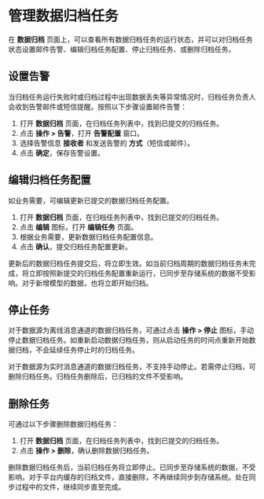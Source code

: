 # 管理数据归档任务

在 **数据归档** 页面上，可以查看所有数据归档任务的运行状态，并可以对归档任务状态设置邮件告警、编辑归档任务配置、停止归档任务、或删除归档任务。

## 设置告警

当归档任务运行失败时或归档过程中出现数据丢失等异常情况时，归档任务负责人会收到告警邮件或短信提醒。按照以下步骤设置邮件告警：

1. 打开 **数据归档** 页面，在归档任务列表中，找到已提交的归档任务。
2. 点击 **操作 > 告警**，打开 **告警配置** 窗口。
3. 选择告警信息 **接收者** 和发送告警的 **方式**（短信或邮件）。
4. 点击 **确定**，保存告警设置。

<!--

## 查看日志

对于正在归档周期内的归档任务，可查看运行日志。

1. 在**数据归档**页面，点击**操作 > 查看日志**，打开当前归档周期的运行日志。
2. 点击**下载日志**，可下载保存归档任务的运行日志。

运行日志主要包含数据归档策略的配置信息，归档任务状态，归档任务进度，已归档文件数量和已同步至目标存储系统的文件数。

-->

## 编辑归档任务配置

如业务需要，可编辑更新已提交的数据归档任务配置。

1. 打开 **数据归档** 页面，在归档任务列表中，找到已提交的归档任务。
2. 点击 **编辑** 图标，打开 **编辑任务** 页面。
3. 根据业务需要，更新数据归档任务配置信息。
4. 点击 **确认**，提交归档任务配置更新。

更新后的数据归档任务提交后，将立即生效。如当前归档周期的数据归档任务未完成，将立即按照新提交的归档任务配置重新运行，已同步至存储系统的数据不受影响。对于新增模型的数据，也将立即开始归档。

## 停止任务

对于数据源为离线消息通道的数据归档任务，可通过点击 **操作 > 停止** 图标，手动停止数据归档任务。如重新启动数据归档任务，则从启动任务的时间点重新开始数据归档，不会延续任务停止时的归档任务。

对于数据源为实时消息通道的数据归档任务，不支持手动停止。若需停止归档，可删除归档任务。归档任务删除后，已归档的文件不受影响。

## 删除任务

可通过以下步骤删除数据归档任务：

1. 打开 **数据归档** 页面，在归档任务列表中，找到已提交的归档任务。
2. 点击 **操作 > 删除**，确认删除数据归档任务。

删除数据归档任务后，当前归档任务将立即停止。已同步至存储系统的数据，不受影响。对于平台内缓存的归档文件，直接删除，不再继续同步到存储系统。处在同步过程中的文件，继续同步直至完成。
